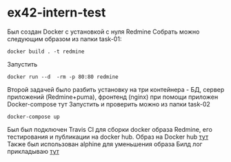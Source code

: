 # ex42-intern-test
Был создан Docker с установкой с нуля Redmine
Собрать можно следующим образом из папки task-01:
```
docker build . -t redmine
```
Запустить
```
docker run --d  -rm -p 80:80 redmine
```
Второй задачей было разбить установку на три контейнера - БД, сервер приложений (Redmine+puma), фронтенд (nginx) при помощи приложен Docker-compose тут
Запустить и проверить можно из папки task-02
```
docker-compose up
```

Был был подключен Travis CI для сборки docker образа Redmine, его тестирования и публикации на docker hub.
Образ на Docker hub [тут](https://hub.docker.com/repository/docker/igortirador/redmine)  
Также был использован alphine для уменьшения образа
Билд лог прикладываю [тут](https://travis-ci.com/github/IgorTirador/ex42-intern-test/jobs/507863619)
